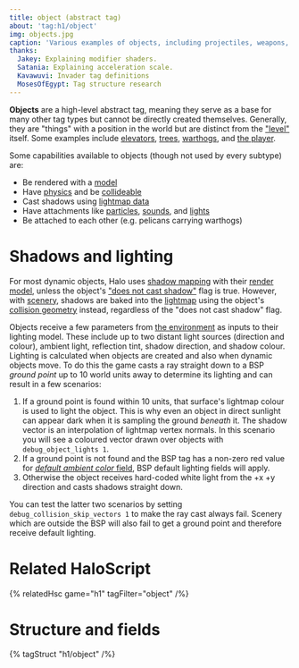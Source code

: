 ```yaml
---
title: object (abstract tag)
about: 'tag:h1/object'
img: objects.jpg
caption: 'Various examples of objects, including projectiles, weapons, and units.'
thanks:
  Jakey: Explaining modifier shaders.
  Satania: Explaining acceleration scale.
  Kavawuvi: Invader tag definitions
  MosesOfEgypt: Tag structure research
---
```

**Objects** are a high-level abstract tag, meaning they serve as a base for many other tag types but cannot be directly created themselves. Generally, they are "things" with a position in the world but are distinct from the ["level"](~scenario_structure_bsp) itself. Some examples include [elevators](~device_machine), [trees](~scenery), [warthogs](~vehicle), and [the player](~biped).

Some capabilities available to objects (though not used by every subtype) are:

* Be rendered with a [model](~gbxmodel)
* Have [physics](~) and be [collideable](~model_collision_geometry)
* Cast shadows using [lightmap data](~lightmaps)
* Have attachments like [particles](~particle_system), [sounds](~sound_looping), and [lights](~light)
* Be attached to each other (e.g. pelicans carrying warthogs)

# Shadows and lighting
For most dynamic objects, Halo uses [shadow mapping][shadow-mapping] with their [render model](~gbxmodel), unless the object's ["does not cast shadow"](#tag-field-flags-does-not-cast-shadow) flag is true. However, with [scenery](~), shadows are baked into the [lightmap](~lightmaps) using the object's [collision geometry](~model_collision_geometry) instead, regardless of the "does not cast shadow" flag.

Objects receive a few parameters from [the environment](~lightmaps#lighting-for-dynamic-objects) as inputs to their lighting model. These include up to two distant light sources (direction and colour), ambient light, reflection tint, shadow direction, and shadow colour. Lighting is calculated when objects are created and also when dynamic objects move. To do this the game casts a ray straight down to a BSP _ground point_ up to 10 world units away to determine its lighting and can result in a few scenarios:

1. If a ground point is found within 10 units, that surface's lightmap colour is used to light the object. This is why even an object in direct sunlight can appear dark when it is sampling the ground _beneath_ it. The shadow vector is an interpolation of lightmap vertex normals. In this scenario you will see a coloured vector drawn over objects with `debug_object_lights 1`.
2. If a ground point is not found and the BSP tag has a non-zero red value for [_default ambient color_ field](~scenario_structure_bsp#tag-field-default-distant-light-0-color), BSP default lighting fields will apply.
2. Otherwise the object receives hard-coded white light from the +x +y direction and casts shadows straight down.

You can test the latter two scenarios by setting `debug_collision_skip_vectors 1` to make the ray cast always fail. Scenery which are outside the BSP will also fail to get a ground point and therefore receive default lighting.

# Related HaloScript

{% relatedHsc game="h1" tagFilter="object" /%}

# Structure and fields

{% tagStruct "h1/object" /%}

[shadow-mapping]: https://en.wikipedia.org/wiki/Shadow_mapping